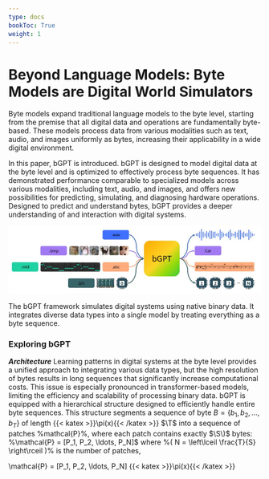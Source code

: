 ```yaml
---
type: docs
bookToc: True
weight: 1
---
```


# **Beyond Language Models: Byte Models are Digital World Simulators**

Byte models expand traditional language models to the byte level, starting from the premise that all digital data and operations are fundamentally byte-based. These models process data from various modalities such as text, audio, and images uniformly as bytes, increasing their applicability in a wide digital environment.

In this paper, bGPT is introduced. bGPT is designed to model digital data at the byte level and is optimized to effectively process byte sequences. It has demonstrated performance comparable to specialized models across various modalities, including text, audio, and images, and offers new possibilities for predicting, simulating, and diagnosing hardware operations. Designed to predict and understand bytes, bGPT provides a deeper understanding of and interaction with digital systems.
<p align="center">
    <img src=framework.JPG width="800"> 
</p>
The bGPT framework simulates digital systems using native binary data. It integrates diverse data types into a single model by treating everything as a byte sequence.

### **Exploring bGPT**
***Architecture*** 
Learning patterns in digital systems at the byte level provides a unified approach to integrating various data types, but the high resolution of bytes results in long sequences that significantly increase computational costs. This issue is especially pronounced in transformer-based models, limiting the efficiency and scalability of processing binary data.
bGPT is equipped with a hierarchical structure designed to efficiently handle entire byte sequences. This structure segments a sequence of byte 
$B = \{b_1, b_2, \ldots, b_T\}$   of length {{< katex >}}\pi(x){{< /katex >}}  $\T\$ into a sequence of patches %mathcal{P}%, where each patch contains exactly $\S\)$ bytes:
%\mathcal{P} = [P_1, P_2, \ldots, P_N]$ where %( N = \left\lceil \frac{T}{S} \right\rceil \)% is the number of patches,

\mathcal{P} = [P_1, P_2, \ldots, P_N]
{{< katex >}}\pi(x){{< /katex >}}
